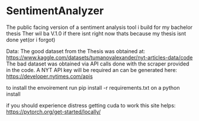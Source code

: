 # SentimentAnalyzer
The public facing version of a sentiment analysis tool i build for my bachelor thesis
Ther wil ba V.1.0 if there isnt right now thats because my thesis isnt done yet(or i forgot)

Data:
The good dataset from the Thesis was obtained at: 
https://www.kaggle.com/datasets/tumanovalexander/nyt-articles-data/code
The bad dataset was obtained via API calls done with the scraper provided in the code.
A NYT API key will be required an can be generated here: https://developer.nytimes.com/apis

to install the envoirement run pip install -r requirements.txt on a python install

if you should experience distress getting cuda to work this site helps: https://pytorch.org/get-started/locally/
